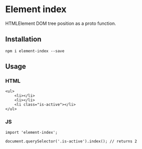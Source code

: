 # Element index

HTMLElement DOM tree position as a proto function.

## Installation

```
npm i element-index --save
```

## Usage

### HTML
```
<ul>
	<li></li>
	<li></li>
	<li class="is-active"></li>
</ul>
```

### JS
```
import 'element-index';

document.querySelector('.is-active').index(); // returns 2
```

